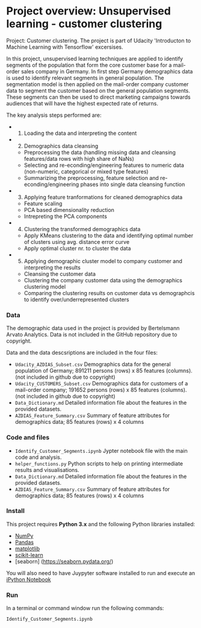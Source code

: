 # Project overview: Unsupervised learning - customer clustering
Project: Customer clustering. The project is part of Udacity 'Introducton to Machine Learning with Tensorflow' excersises. 

In this project, unsupervised learning techniques are applied to identify segments of the population that form the core customer base for a mail-order sales company in Germany. In first step Germany demographics data is used to identify relevant segments in general population. The segmentation model is then applied on the mail-order company customer data to segment the customer based on the general population segments. These segments can then be used to direct marketing campaigns towards audiences that will have the highest expected rate of returns.

The key analysis steps performed are:
- 1. Loading the data and interpreting the content
- 2. Demographics data cleansing
	- Preprocessing the data (handling missing data and cleansing features/data rows with high share of NaNs) 
	- Selecting and re-econding/engineering features to numeric data (non-numeric, categorical or mixed type features)
	- Summarizing the preprocessing, feature selection and re-econding/engineering phases into single data cleansing function
- 3. Applying feature tranformations for cleaned demographics data
	- Feature scaling
	- PCA based dimensionality reduction
	- Intrepreting the PCA components
- 4. Clustering the transformed demographics data
    - Apply KMeans clustering to the data and identifying optimal number of clusters using avg. distance error curve
	- Apply optimal cluster nr. to cluster the data
- 5. Applying demographic cluster model to company customer and interpreting the results
	- Cleansing the customer data 
	- Clustering the company customer data using the demographics clustering model
	- Comparing the clustering results on customer data vs demographcis to identify over/underrepresented clusters

### Data

The demographic data used in the project is provided by Bertelsmann Arvato Analytics. Data is not included in the GitHub repository due to copyright. 

Data and the data descsriptions are included in the four files:
- `Udacity_AZDIAS_Subset.csv` Demographics data for the general population of Germany; 891211 persons (rows) x 85 features (columns). (not included in github due to copyright)
- `Udacity_CUSTOMERS_Subset.csv` Demographics data for customers of a mail-order company; 191652 persons (rows) x 85 features (columns). (not included in github due to copyright)
- `Data_Dictionary.md` Detailed information file about the features in the provided datasets.
- `AZDIAS_Feature_Summary.csv` Summary of feature attributes for demographics data; 85 features (rows) x 4 columns


### Code and files

- `Identify_Customer_Segments.ipynb` Jypter notebook file with the main code and analysis. 
- `helper_functions.py` Python scripts to help on printing intermediate results and visualisations.
- `Data_Dictionary.md` Detailed information file about the features in the provided datasets.
- `AZDIAS_Feature_Summary.csv` Summary of feature attributes for demographics data; 85 features (rows) x 4 columns

### Install

This project requires **Python 3.x** and the following Python libraries installed:

- [NumPy](http://www.numpy.org/)
- [Pandas](http://pandas.pydata.org)
- [matplotlib](http://matplotlib.org/)
- [scikit-learn](http://scikit-learn.org/stable/)
- [seaborn] (https://seaborn.pydata.org/)

You will also need to have Juypyter software installed to run and execute an [iPython Notebook](http://ipython.org/notebook.html)

### Run

In a terminal or command window run the following commands:

```bash
Identify_Customer_Segments.ipynb
```  
